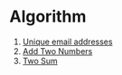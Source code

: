 # Algorithm

1.  [Unique email addresses](unique_email_addresses)
2.  [Add Two Numbers](add_two_numbers)
3.  [Two Sum](two_sum)